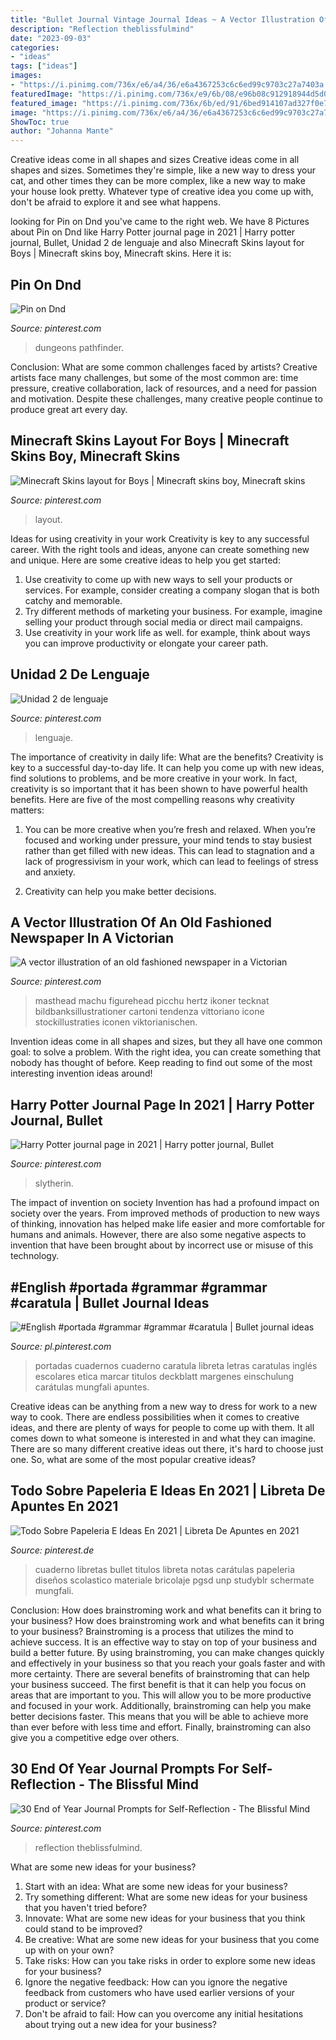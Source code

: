 ```yaml
---
title: "Bullet Journal Vintage Journal Ideas ~ A Vector Illustration Of An Old Fashioned Newspaper In A Victorian"
description: "Reflection theblissfulmind"
date: "2023-09-03"
categories:
- "ideas"
tags: ["ideas"]
images:
- "https://i.pinimg.com/736x/e6/a4/36/e6a4367253c6c6ed99c9703c27a7403a.jpg"
featuredImage: "https://i.pinimg.com/736x/e9/6b/08/e96b08c912918944d5d0bee119a70dc9.jpg"
featured_image: "https://i.pinimg.com/736x/6b/ed/91/6bed914107ad327f0e7f31e2b53190a1.jpg"
image: "https://i.pinimg.com/736x/e6/a4/36/e6a4367253c6c6ed99c9703c27a7403a.jpg"
ShowToc: true
author: "Johanna Mante"
---
```



Creative ideas come in all shapes and sizes
Creative ideas come in all shapes and sizes. Sometimes they're simple, like a new way to dress your cat, and other times they can be more complex, like a new way to make your house look pretty. Whatever type of creative idea you come up with, don't be afraid to explore it and see what happens.

	

		
looking for Pin on Dnd you've came to the right web. We have 8 Pictures about Pin on Dnd like Harry Potter journal page in 2021 | Harry potter journal, Bullet, Unidad 2 de lenguaje and also Minecraft Skins layout for Boys | Minecraft skins boy, Minecraft skins. Here it is:
		
    
## Pin On Dnd

<img loading=lazy src="https://i.pinimg.com/736x/1e/d9/d3/1ed9d304326b43cd291c1a19a59d6a6e.jpg" onerror="this.onerror=null;this.src='https://tse4.mm.bing.net/th?id=OIP.vugG4dVi0THjKrr-uv7_dAHaJ4&amp;pid=15.1';" alt="Pin on Dnd">

_Source: pinterest.com_

>dungeons pathfinder. 

	

Conclusion: What are some common challenges faced by artists?
Creative artists face many challenges, but some of the most common are: time pressure, creative collaboration, lack of resources, and a need for passion and motivation. Despite these challenges, many creative people continue to produce great art every day.

    
## Minecraft Skins Layout For Boys | Minecraft Skins Boy, Minecraft Skins

<img loading=lazy src="https://i.pinimg.com/736x/0b/23/1a/0b231ae8efe26aaf3cfb38e16475729d.jpg" onerror="this.onerror=null;this.src='https://tse2.mm.bing.net/th?id=OIP.uzG01vU5Wk9U1vk0SLx62gHaJ4&amp;pid=15.1';" alt="Minecraft Skins layout for Boys | Minecraft skins boy, Minecraft skins">

_Source: pinterest.com_

>layout. 

	

Ideas for using creativity in your work
Creativity is key to any successful career. With the right tools and ideas, anyone can create something new and unique. Here are some creative ideas to help you get started: 
1. Use creativity to come up with new ways to sell your products or services. For example, consider creating a company slogan that is both catchy and memorable. 
2. Try different methods of marketing your business. For example, imagine selling your product through social media or direct mail campaigns. 
3. Use creativity in your work life as well. for example, think about ways you can improve productivity or elongate your career path.

    
## Unidad 2 De Lenguaje

<img loading=lazy src="https://i.pinimg.com/736x/ba/ae/02/baae02e7c2f3c2a2a829265cb3ebf4f5.jpg" onerror="this.onerror=null;this.src='https://tse3.mm.bing.net/th?id=OIP.qH3Qx5IPFFIp07NuOd1ZEQHaJ3&amp;pid=15.1';" alt="Unidad 2 de lenguaje">

_Source: pinterest.com_

>lenguaje. 

	

The importance of creativity in daily life: What are the benefits?
Creativity is key to a successful day-to-day life. It can help you come up with new ideas, find solutions to problems, and be more creative in your work. In fact, creativity is so important that it has been shown to have powerful health benefits. Here are five of the most compelling reasons why creativity matters: 
1. You can be more creative when you’re fresh and relaxed. When you’re focused and working under pressure, your mind tends to stay busiest rather than get filled with new ideas. This can lead to stagnation and a lack of progressivism in your work, which can lead to feelings of stress and anxiety. 

2. Creativity can help you make better decisions.

    
## A Vector Illustration Of An Old Fashioned Newspaper In A Victorian

<img loading=lazy src="https://i.pinimg.com/736x/cf/90/f0/cf90f02e2667e402e62f1e48a83b5b75.jpg" onerror="this.onerror=null;this.src='https://tse2.mm.bing.net/th?id=OIP.zSQciMs7jP7lvb8uNWO-bwHaLH&amp;pid=15.1';" alt="A vector illustration of an old fashioned newspaper in a Victorian">

_Source: pinterest.com_

>masthead machu figurehead picchu hertz ikoner tecknat bildbanksillustrationer cartoni tendenza vittoriano icone stockillustraties iconen viktorianischen. 

	

Invention ideas come in all shapes and sizes, but they all have one common goal: to solve a problem. With the right idea, you can create something that nobody has thought of before. Keep reading to find out some of the most interesting invention ideas around!

    
## Harry Potter Journal Page In 2021 | Harry Potter Journal, Bullet

<img loading=lazy src="https://i.pinimg.com/736x/6b/ed/91/6bed914107ad327f0e7f31e2b53190a1.jpg" onerror="this.onerror=null;this.src='https://tse3.mm.bing.net/th?id=OIP.V5d1aijQsyUGLtthhLtpJgHaJ3&amp;pid=15.1';" alt="Harry Potter journal page in 2021 | Harry potter journal, Bullet">

_Source: pinterest.com_

>slytherin. 

	

The impact of invention on society
Invention has had a profound impact on society over the years. From improved methods of production to new ways of thinking, innovation has helped make life easier and more comfortable for humans and animals. However, there are also some negative aspects to invention that have been brought about by incorrect use or misuse of this technology.

    
## #English #portada #grammar #grammar #caratula | Bullet Journal Ideas

<img loading=lazy src="https://i.pinimg.com/736x/e6/a4/36/e6a4367253c6c6ed99c9703c27a7403a.jpg" onerror="this.onerror=null;this.src='https://tse3.mm.bing.net/th?id=OIP.Fvc-6qKdqdaPlwHzCSWeiwHaJ4&amp;pid=15.1';" alt="#English #portada #grammar #grammar #caratula | Bullet journal ideas">

_Source: pl.pinterest.com_

>portadas cuadernos cuaderno caratula libreta letras caratulas inglés escolares etica marcar titulos deckblatt margenes einschulung carátulas mungfali apuntes. 

	

Creative ideas can be anything from a new way to dress for work to a new way to cook. There are endless possibilities when it comes to creative ideas, and there are plenty of ways for people to come up with them. It all comes down to what someone is interested in and what they can imagine. There are so many different creative ideas out there, it's hard to choose just one. So, what are some of the most popular creative ideas?

    
## Todo Sobre Papeleria E Ideas En 2021 | Libreta De Apuntes En 2021

<img loading=lazy src="https://i.pinimg.com/736x/23/72/1a/23721a6baa7ce81af7c6c96ff6fd0b1d.jpg" onerror="this.onerror=null;this.src='https://tse1.mm.bing.net/th?id=OIP.9zomj0y13VOQjnQGoTP67AAAAA&amp;pid=15.1';" alt="Todo Sobre Papeleria E Ideas En 2021 | Libreta De Apuntes en 2021">

_Source: pinterest.de_

>cuaderno libretas bullet titulos libreta notas carátulas papeleria diseños scolastico materiale bricolaje pgsd unp studyblr schermate mungfali. 

	

Conclusion: How does brainstroming work and what benefits can it bring to your business?
How does brainstroming work and what benefits can it bring to your business? Brainstroming is a process that utilizes the mind to achieve success. It is an effective way to stay on top of your business and build a better future. By using brainstroming, you can make changes quickly and effectively in your business so that you reach your goals faster and with more certainty. There are several benefits of brainstroming that can help your business succeed. The first benefit is that it can help you focus on areas that are important to you. This will allow you to be more productive and focused in your work. Additionally, brainstroming can help you make better decisions faster. This means that you will be able to achieve more than ever before with less time and effort. Finally, brainstroming can also give you a competitive edge over others.

    
## 30 End Of Year Journal Prompts For Self-Reflection - The Blissful Mind

<img loading=lazy src="https://i.pinimg.com/736x/e9/6b/08/e96b08c912918944d5d0bee119a70dc9.jpg" onerror="this.onerror=null;this.src='https://tse1.mm.bing.net/th?id=OIP.gw_ryYXgURpL8pt1LAFKGwHaLH&amp;pid=15.1';" alt="30 End of Year Journal Prompts for Self-Reflection - The Blissful Mind">

_Source: pinterest.com_

>reflection theblissfulmind. 

	

What are some new ideas for your business?
1. Start with an idea: What are some new ideas for your business? 
2. Try something different: What are some new ideas for your business that you haven't tried before? 
3. Innovate: What are some new ideas for your business that you think could stand to be improved? 
4. Be creative: What are some new ideas for your business that you come up with on your own? 
5. Take risks: How can you take risks in order to explore some new ideas for your business? 
6. Ignore the negative feedback: How can you ignore the negative feedback from customers who have used earlier versions of your product or service? 
7. Don't be afraid to fail: How can you overcome any initial hesitations about trying out a new idea for your business?

